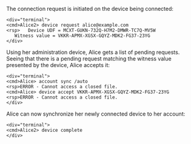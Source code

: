 The connection request is initiated on the device being connected:


~~~~
<div="terminal">
<cmd>Alice2> device request alice@example.com
<rsp>   Device UDF = MCXT-GUKN-732Q-H7M2-DMWR-TC7Q-MV5W
   Witness value = VKKR-APMX-XGSX-GQYZ-MDK2-FG37-23YG
</div>
~~~~

Using her administration device, Alice gets a list of pending requests. Seeing that
there is a pending request matching the witness value presented by the device, Alice
accepts it:


~~~~
<div="terminal">
<cmd>Alice> account sync /auto
<rsp>ERROR - Cannot access a closed file.
<cmd>Alice> device accept VKKR-APMX-XGSX-GQYZ-MDK2-FG37-23YG
<rsp>ERROR - Cannot access a closed file.
</div>
~~~~

Alice can now synchronize her newly connected device to her account:


~~~~
<div="terminal">
<cmd>Alice2> device complete
</div>
~~~~


